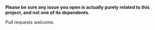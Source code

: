 **Please be sure any issue you open is actually purely related to this project, and not one of its dependents.**

Pull requests welcome. 
